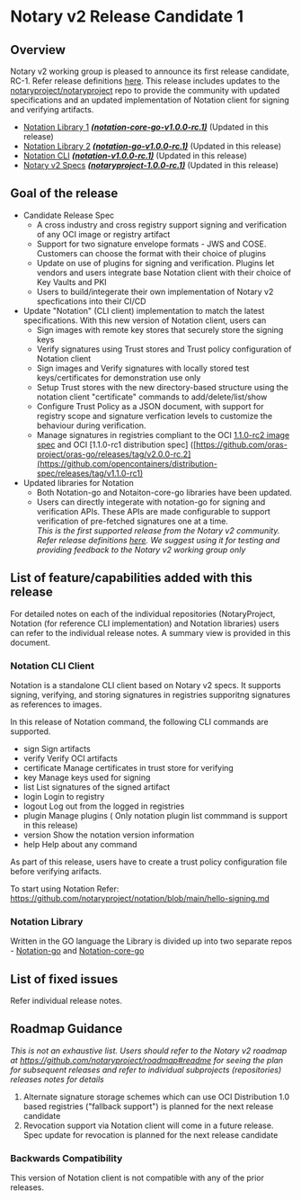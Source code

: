 # Notary v2 Release Candidate 1 

## Overview
Notary v2 working group is pleased to announce its first release candidate, RC-1. Refer release definitions [here](https://github.com/notaryproject/notation/blob/main/RELEASE_MANAGEMENT.md). This release includes updates to the [notaryproject/notaryproject](https://github.com/notaryproject/notaryproject) repo to provide the community with updated specifications and an updated implementation of Notation client for signing and verifying artifacts.

- [Notation Library 1](https://github.com/notaryproject/notation-core-go) ***[(notation-core-go-v1.0.0-rc.1)](https://github.com/notaryproject/notation-core-go/releases/tag/v0.1.0-rc.1)***   (Updated in this release)
- [Notation Library 2](https://github.com/notaryproject/notation-go) ***[(notation-go-v1.0.0-rc.1)](https://github.com/notaryproject/notation-go/releases/tag/v1.0.0-rc.1)***   (Updated in this release)
- [Notation CLI](https://github.com/notaryproject/notation)   ***([notation-v1.0.0-rc.1)](https://github.com/notaryproject/notation/releases/tag/v1.9.0-rc.1)***   (Updated in this release) 
- [Notary v2 Specs](https://github.com/notaryproject/notaryproject) ***[(notaryproject-1.0.0-rc.1)](https://github.com/notaryproject/notaryproject/releases/tag/v1.0.0-draft.3)*** (Updated in this release)
## Goal of the release
- Candidate Release Spec
    - A cross industry and cross registry support signing and verification of any OCI image or registry artifact
    - Support for two signature envelope formats - JWS and COSE. Customers can choose the format with their choice of plugins
    - Update on use of plugins for signing and verification. Plugins let vendors and users integrate base Notation client with their choice of Key Vaults and PKI
    - Users to build/integerate their own implementation of Notary v2 specfications into their CI/CD
 - Update "Notation" (CLI client) implementation to match the latest specifications. With this new version of Notation client, users can
    - Sign images with remote key stores that securely store the signing keys
    - Verify signatures using Trust stores and Trust policy configuration of Notation client
    - Sign images and Verify signatures with locally stored test keys/certificates for demonstration use only
    - Setup Trust stores with the new directory-based structure using the notation client "certificate" commands to add/delete/list/show
    - Configure Trust Policy as a JSON document, with support for registry scope and signature verfication levels to customize the behaviour during verification.
    - Manage signatures in registries compliant to the OCI [1.1.0-rc2 image spec](https://github.com/opencontainers/image-spec/releases/tag/v1.1.0-rc2) and OCI [1.1.0-rc1 distribution spec] ([https://github.com/oras-project/oras-go/releases/tag/v2.0.0-rc.2](https://github.com/opencontainers/distribution-spec/releases/tag/v1.1.0-rc1)
  - Updated libraries for Notation
    - Both Notation-go and Notaiton-core-go libraries have been updated.
    - Users can directly integerate with notation-go for signing and verification APIs. These APIs are made configurable to support verification of pre-fetched signatures one at a time.  
*This is the first supported release from the Notary v2 community. Refer release definitions [here](https://github.com/notaryproject/notation/blob/main/RELEASE_MANAGEMENT.md). We suggest using it for testing and providing feedback to the Notary v2 working group only*

## List of feature/capabilities added with this release
For detailed notes on each of the individual repositories (NotaryProject, Notation (for reference CLI implementation) and Notation libraries) users can refer to the individual release notes. A summary view is provided in this document.

### Notation CLI Client
Notation is a standalone CLI client based on Notary v2 specs. It supports signing, verifying, and storing signatures in registries supporitng signatures as references to images.

In this release of Notation command, the following CLI commands are supported. 
  - sign        Sign artifacts
  - verify      Verify OCI artifacts
  - certificate Manage certificates in trust store for verifying 
  - key         Manage keys used for signing
  - list        List signatures of the signed artifact
  - login       Login to registry
  - logout      Log out from the logged in registries
  - plugin      Manage plugins  ( Only notation plugin list commmand is support in this release)
  - version     Show the notation version information
  - help        Help about any command

As part of this release, users have to create a trust policy configuration file before verifying arifacts. 

To start using Notation Refer: https://github.com/notaryproject/notation/blob/main/hello-signing.md

### Notation Library 
Written in the GO language the Library is divided up into two separate repos - [Notation-go](https://github.com/notaryproject/notation-go) and [Notation-core-go](https://github.com/notaryproject/notation-core-go)

## List of fixed issues
Refer individual release notes.

## Roadmap Guidance
*This is not an exhaustive list. Users should refer to the Notary v2 roadmap at https://github.com/notaryproject/roadmap#readme for seeing the plan for subsequent releases and refer to individual subprojects (repositories) releases notes for details*

1. Alternate signature storage schemes which can use OCI Distribution 1.0 based registries ("fallback support") is planned for the next release candidate
2. Revocation support via Notation client will come in a future release. Spec update for revocation is planned for the next release candidate


### Backwards Compatibility
This version of Notation client is not compatible with any of the prior releases.

